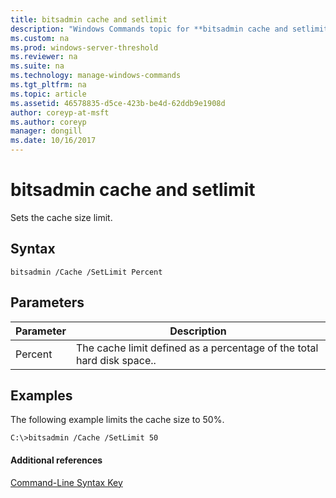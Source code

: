 ```yaml
---
title: bitsadmin cache and setlimit
description: "Windows Commands topic for **bitsadmin cache and setlimit** - Sets the cache size limit."
ms.custom: na
ms.prod: windows-server-threshold
ms.reviewer: na
ms.suite: na
ms.technology: manage-windows-commands
ms.tgt_pltfrm: na
ms.topic: article
ms.assetid: 46578835-d5ce-423b-be4d-62ddb9e1908d
author: coreyp-at-msft
ms.author: coreyp
manager: dongill
ms.date: 10/16/2017
---
```


# bitsadmin cache and setlimit



Sets the cache size limit.

## Syntax

```
bitsadmin /Cache /SetLimit Percent
```

## Parameters

|Parameter|Description|
|---------|-----------|
|Percent|The cache limit defined as a percentage of the total hard disk space..|

## <a name="BKMK_examples"></a>Examples

The following example limits the cache size to 50%.
```
C:\>bitsadmin /Cache /SetLimit 50 
```

#### Additional references

[Command-Line Syntax Key](command-line-syntax-key.md)